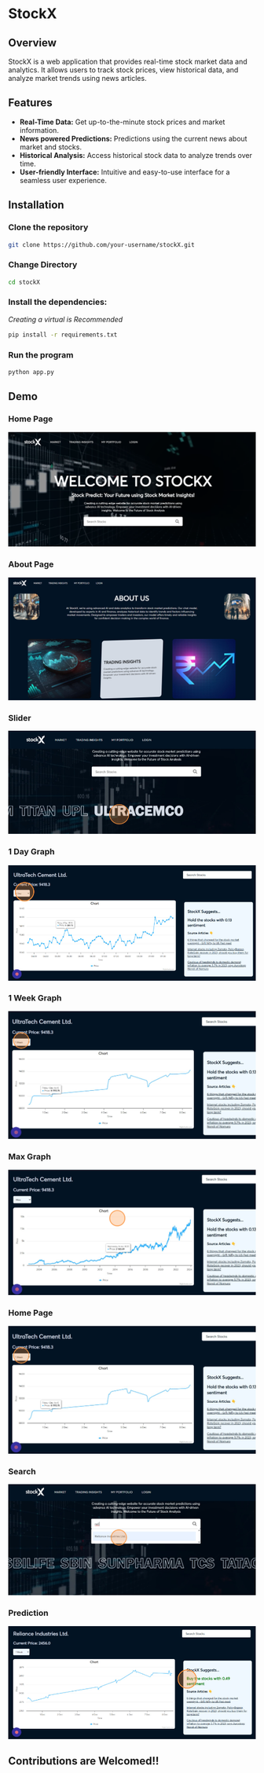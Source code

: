 # StockX

## Overview

StockX is a web application that provides real-time stock market data and analytics. It allows users to track stock prices, view historical data, and analyze market trends using news articles. 


## Features

- **Real-Time Data:** Get up-to-the-minute stock prices and market information.
- **News powered Predictions:** Predictions using the current news about market and stocks.
- **Historical Analysis:** Access historical stock data to analyze trends over time.
- **User-friendly Interface:** Intuitive and easy-to-use interface for a seamless user experience.

## Installation

### Clone the repository

```bash
git clone https://github.com/your-username/stockX.git
```

### Change Directory

```bash
cd stockX
```

### Install the dependencies:

_Creating a virtual is Recommended_

```bash
pip install -r requirements.txt
```

### Run the program

```bash
python app.py
```

## Demo

### Home Page
![](static/github-readme/home.png)

### About Page
![](static/github-readme/about.png)

### Slider
![](static/github-readme/slider.png)

### 1 Day Graph
![](static/github-readme/day.png)

### 1 Week Graph
![](static/github-readme/week.png)

### Max Graph
![](static/github-readme/max.png)

### Home Page
![](static/github-readme/week.png)

### Search
![](static/github-readme/search.png)

### Prediction
![](static/github-readme/prediction.png)

## Contributions are Welcomed!!
